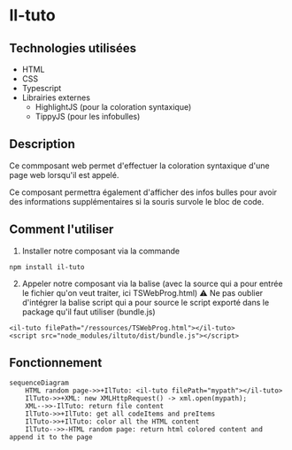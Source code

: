 # Il-tuto

## Technologies utilisées 
- HTML
- CSS
- Typescript
- Librairies externes
	- HighlightJS (pour la coloration syntaxique)
	- TippyJS (pour les infobulles)

## Description

Ce commposant web permet d'effectuer la coloration syntaxique d'une page web lorsqu'il est appelé.

Ce composant permettra également d'afficher des infos bulles pour avoir des informations supplémentaires si la souris survole le bloc de code.

## Comment l'utiliser


1. Installer notre composant via la commande 
```
npm install il-tuto
```

2. Appeler notre composant via la balise (avec la source qui a pour entrée le fichier qu'on veut traiter, ici TSWebProg.html) 
:warning: Ne pas oublier d'intégrer la balise script qui a pour source le script exporté dans le package qu'il faut utiliser (bundle.js)
```
<il-tuto filePath="/ressources/TSWebProg.html"></il-tuto>
<script src="node_modules/iltuto/dist/bundle.js"></script>
```

## Fonctionnement

```mermaid
sequenceDiagram
    HTML random page->>+IlTuto: <il-tuto filePath="mypath"></il-tuto>
    IlTuto->>+XML: new XMLHttpRequest() -> xml.open(mypath);
    XML-->>-IlTuto: return file content
    IlTuto->>+IlTuto: get all codeItems and preItems
    IlTuto->>+IlTuto: color all the HTML content
    IlTuto-->>-HTML random page: return html colored content and append it to the page
```